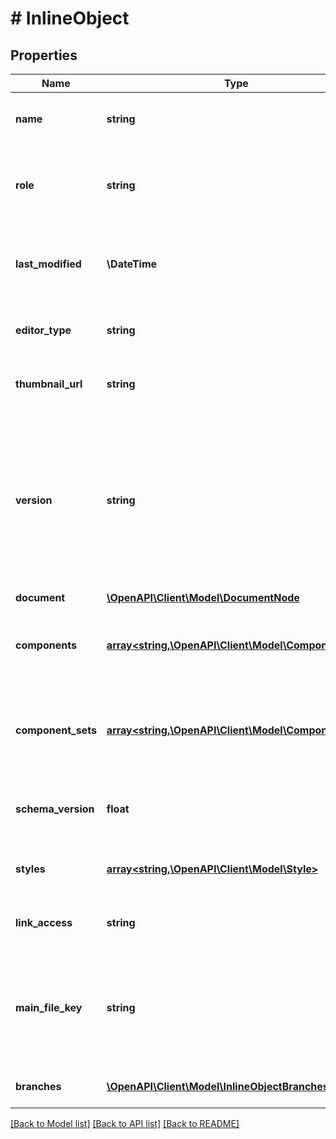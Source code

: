 # # InlineObject

## Properties

Name | Type | Description | Notes
------------ | ------------- | ------------- | -------------
**name** | **string** | The name of the file as it appears in the editor. |
**role** | **string** | The role of the user making the API request in relation to the file. |
**last_modified** | **\DateTime** | The UTC ISO 8601 time at which the file was last modified. |
**editor_type** | **string** | The type of editor associated with this file. |
**thumbnail_url** | **string** | A URL to a thumbnail image of the file. | [optional]
**version** | **string** | The version number of the file. This number is incremented when a file is modified and can be used to check if the file has changed between requests. |
**document** | [**\OpenAPI\Client\Model\DocumentNode**](DocumentNode.md) |  |
**components** | [**array<string,\OpenAPI\Client\Model\Component>**](Component.md) | A mapping from component IDs to component metadata. |
**component_sets** | [**array<string,\OpenAPI\Client\Model\ComponentSet>**](ComponentSet.md) | A mapping from component set IDs to component set metadata. |
**schema_version** | **float** | The version of the file schema that this file uses. | [default to 0]
**styles** | [**array<string,\OpenAPI\Client\Model\Style>**](Style.md) | A mapping from style IDs to style metadata. |
**link_access** | **string** | The share permission level of the file link. | [optional]
**main_file_key** | **string** | The key of the main file for this file. If present, this file is a component or component set. | [optional]
**branches** | [**\OpenAPI\Client\Model\InlineObjectBranchesInner[]**](InlineObjectBranchesInner.md) | A list of branches for this file. | [optional]

[[Back to Model list]](../../README.md#models) [[Back to API list]](../../README.md#endpoints) [[Back to README]](../../README.md)
